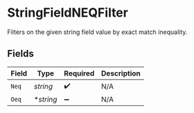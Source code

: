 # StringFieldNEQFilter

Filters on the given string field value by exact match inequality.


## Fields

| Field              | Type               | Required           | Description        |
| ------------------ | ------------------ | ------------------ | ------------------ |
| `Neq`              | *string*           | :heavy_check_mark: | N/A                |
| `Oeq`              | **string*          | :heavy_minus_sign: | N/A                |